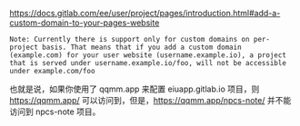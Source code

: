 
https://docs.gitlab.com/ee/user/project/pages/introduction.html#add-a-custom-domain-to-your-pages-website

```
Note: Currently there is support only for custom domains on per-project basis. That means that if you add a custom domain (example.com) for your user website (username.example.io), a project that is served under username.example.io/foo, will not be accessible under example.com/foo
```

也就是说，如果你使用了 qqmm.app 来配置 eiuapp.gitlab.io 项目，则 https://qqmm.app/ 可以访问到，但是，https://qqmm.app/npcs-note/ 并不能访问到 npcs-note 项目。



